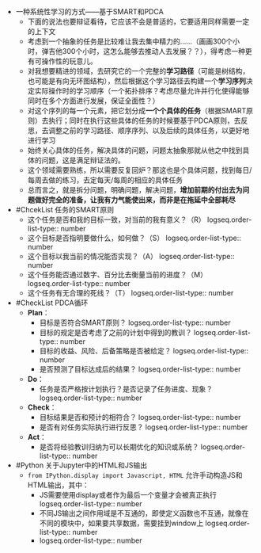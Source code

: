 - 一种系统性学习的方式——基于SMART和PDCA
	- 下面的说法也要辩证看待，它应该不会是普适的，它要适用同样需要一定的上下文
	- 考虑到一个抽象的任务是比较难让我去集中精力的……（画画300个小时，弹吉他300个小时，这怎么能够去推动人去发展？？），得考虑一种更有可操作性的玩意儿。
	- 对我想要精进的领域，去研究它的一个完整的**学习路径**（可能是树结构，也可能是有向无环图结构），然后根据这个学习路径去构建一个**学习序列**决定实际操作时的学习顺序（一个拓扑排序？考虑尽量允许并行化使得能够同时在多个方面进行发展，保证全面性？）
	- 对这个序列的每一个元素，把它划分成**一个个具体的任务**（根据SMART原则）去执行；同时在执行这些具体的任务的时候要基于PDCA原则，去反思，去调整之前的学习路径、顺序序列、以及后续的具体任务，以更好地进行学习
	- 始终关心具体的任务，解决具体的问题，问题太抽象那就从他之中找到具体的问题，这是满足辩证法的。
	- 这个领域需要熟练，所以需要反复回炉？那这也是个具体问题，找到每日/每周去做的练习，去定每天/每周的相应的具体任务
	- 总而言之，就是拆分问题，明确问题，解决问题，**增加前期的付出去为问题做好完全的准备，让我有力气能使出来，而非是在拖延中全部耗尽**
- #ChcekList 任务的SMART原则
	- 这个任务是否和我的目标一致，对当前的我有意义？（R）
	  logseq.order-list-type:: number
	- 这个目标是否指明要做什么，如何做？（S）
	  logseq.order-list-type:: number
	- 这个目标以我当前的情况能否实现？（A）
	  logseq.order-list-type:: number
	- 这个任务能否通过数字、百分比去衡量当前的进度？（M）
	  logseq.order-list-type:: number
	- 这个任务有无合理的死线？（T）
	  logseq.order-list-type:: number
- #CheckList PDCA循环
	- **Plan**：
		- 目标是否符合SMART原则？
		  logseq.order-list-type:: number
		- 目标的规定是否考虑了之前的计划中得到的教训？
		  logseq.order-list-type:: number
		- 目标的收益、风险、后备策略是否被给定？
		  logseq.order-list-type:: number
		- 是否预测了目标达成后的结果？
		  logseq.order-list-type:: number
	- **Do**：
		- 任务是否严格按计划执行？是否记录了任务进度、现象？
		  logseq.order-list-type:: number
	- **Check**：
		- 目标结果是否和预计的相符合？
		  logseq.order-list-type:: number
		- 是否有对任务实际执行进行反思？
		  logseq.order-list-type:: number
	- **Act**：
		- 是否将经验教训归纳为可以长期优化的知识或系统？
		  logseq.order-list-type:: number
- #Python 关于Jupyter中的HTML和JS输出
	- `from IPython.display import Javascript, HTML` 允许手动构造JS和HTML输出，其中：
		- JS需要使用display或者作为最后一个变量才会被真正执行
		  logseq.order-list-type:: number
		- 不同JS输出之间作用域是不互通的，即使定义函数也不互通，就像在不同的模块中，如果要共享数据，需要挂到window上
		  logseq.order-list-type:: number
		- logseq.order-list-type:: number